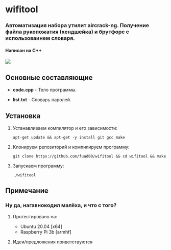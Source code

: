 # wifitool

### Автоматизация набора утилит aircrack-ng. Получение файла рукопожатия (хендшейка) и брутфорс с использоваинем словаря.

#### Написан на C++


![](https://komarev.com/ghpvc/?username=wifitool&color=blue&label=Просмотров)


## Основные составляющие

- **code.cpp** - 
 Тело программы.

- **list.txt** -
  Словарь паролей.

 ## Установка
1. Устанавливаем компилятор и его зависимости:

       apt-get update && apt-get -y install git gcc make

2. Клонируем репозиторий и компилируем программу:
	
       git clone https://github.com/fuad00/wifitool && cd wifitool && make
      
3. Запускаем программу:

       ./wifitool
	
## Примечание

### Ну да, нагавнокодил малёха, и что с того? 

1. Протестировано на:
   - Ubuntu 20.04 [x64]
   - Raspberry Pi 3b [armhf]
 
2. Идеи/предложения приветствуются
